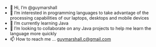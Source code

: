 - 👋 Hi, I’m @guymarshall
- 👀 I’m interested in programming languages to take advantage of the processing capabilities of our laptops, desktops and mobile devices
- 🌱 I’m currently learning Java
- 💞️ I’m looking to collaborate on any Java projects to help me learn the language more quickly
- 📫 How to reach me ... guymarshall.c@gmail.com

<!---
guymarshall/guymarshall is a ✨ special ✨ repository because its `README.md` (this file) appears on your GitHub profile.
You can click the Preview link to take a look at your changes.
--->

